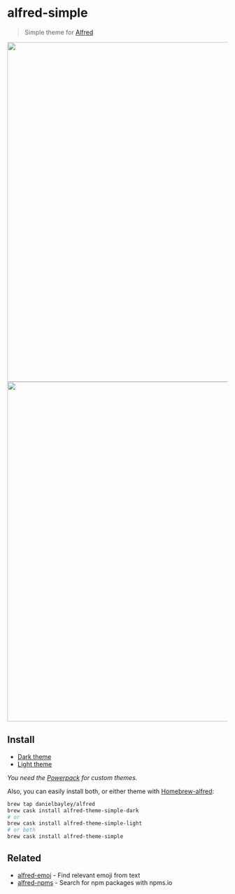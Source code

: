 # alfred-simple

> Simple theme for [Alfred](https://www.alfredapp.com)

<img src="screenshot-dark.png" width="777">
<img src="screenshot-light.png" width="777">


## Install

- [Dark theme](https://www.alfredapp.com/extras/theme/tDwbJXihRl/)
- [Light theme](https://www.alfredapp.com/extras/theme/V9h8Iyb9cJ/)

*You need the [Powerpack](https://www.alfredapp.com/powerpack/) for custom themes.*

Also, you can easily install both, or either theme with [Homebrew](https://brew.sh)[-alfred](https://github.com/danielbayley/homebrew-alfred):

```sh
brew tap danielbayley/alfred
brew cask install alfred-theme-simple-dark
# or
brew cask install alfred-theme-simple-light
# or both
brew cask install alfred-theme-simple
```

## Related

- [alfred-emoj](https://github.com/sindresorhus/alfred-emoj) - Find relevant emoji from text
- [alfred-npms](https://github.com/sindresorhus/alfred-npms) - Search for npm packages with npms.io
